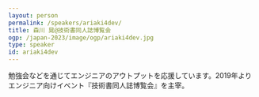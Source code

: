 ```yaml
---
layout: person
permalink: /speakers/ariaki4dev/
title: 森川 晃@技術書同人誌博覧会
ogp: /japan-2023/image/ogp/ariaki4dev.jpg
type: speaker
id: ariaki4dev
---
```

勉強会などを通じてエンジニアのアウトプットを応援しています。2019年よりエンジニア向けイベント『技術書同人誌博覧会』を主宰。
